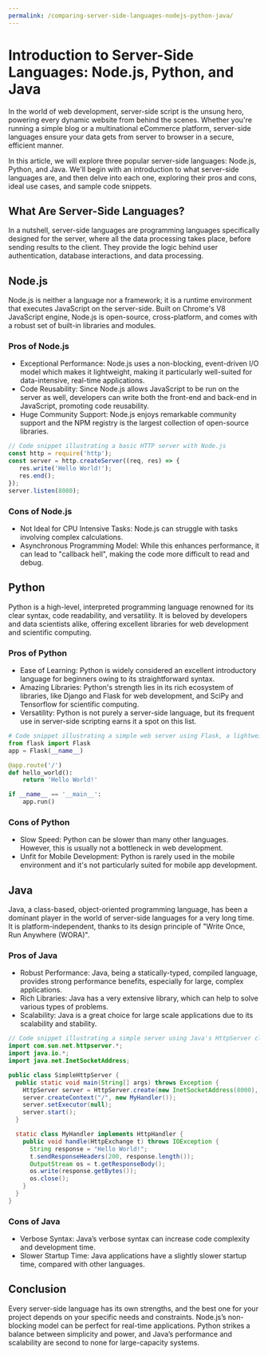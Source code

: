 ```yaml
---
permalink: /comparing-server-side-languages-nodejs-python-java/
---
```


# Introduction to Server-Side Languages: Node.js, Python, and Java

In the world of web development, server-side script is the unsung hero, powering every dynamic website from behind the scenes. Whether you're running a simple blog or a multinational eCommerce platform, server-side languages ensure your data gets from server to browser in a secure, efficient manner.

In this article, we will explore three popular server-side languages: Node.js, Python, and Java. We'll begin with an introduction to what server-side languages are, and then delve into each one, exploring their pros and cons, ideal use cases, and sample code snippets.

## What Are Server-Side Languages?

In a nutshell, server-side languages are programming languages specifically designed for the server, where all the data processing takes place, before sending results to the client. They provide the logic behind user authentication, database interactions, and data processing. 

## Node.js

Node.js is neither a language nor a framework; it is a runtime environment that executes JavaScript on the server-side. Built on Chrome's V8 JavaScript engine, Node.js is open-source, cross-platform, and comes with a robust set of built-in libraries and modules.

### Pros of Node.js

- Exceptional Performance: Node.js uses a non-blocking, event-driven I/O model which makes it lightweight, making it particularly well-suited for data-intensive, real-time applications.
- Code Reusability: Since Node.js allows JavaScript to be run on the server as well, developers can write both the front-end and back-end in JavaScript, promoting code reusability. 
- Huge Community Support: Node.js enjoys remarkable community support and the NPM registry is the largest collection of open-source libraries.

```javascript
// Code snippet illustrating a basic HTTP server with Node.js
const http = require('http');
const server = http.createServer((req, res) => {
   res.write('Hello World!');
   res.end();
});
server.listen(8080);
```

### Cons of Node.js

- Not Ideal for CPU Intensive Tasks: Node.js can struggle with tasks involving complex calculations. 
- Asynchronous Programming Model: While this enhances performance, it can lead to "callback hell", making the code more difficult to read and debug.

## Python

Python is a high-level, interpreted programming language renowned for its clear syntax, code readability, and versatility. It is beloved by developers and data scientists alike, offering excellent libraries for web development and scientific computing.

### Pros of Python

- Ease of Learning: Python is widely considered an excellent introductory language for beginners owing to its straightforward syntax.
- Amazing Libraries: Python's strength lies in its rich ecosystem of libraries, like Django and Flask for web development, and SciPy and Tensorflow for scientific computing.
- Versatility: Python is not purely a server-side language, but its frequent use in server-side scripting earns it a spot on this list.

```python
# Code snippet illustrating a simple web server using Flask, a lightweight Python web framework
from flask import Flask
app = Flask(__name__)

@app.route('/')
def hello_world():
    return 'Hello World!'

if __name__ == '__main__':
    app.run()
```

### Cons of Python

- Slow Speed: Python can be slower than many other languages. However, this is usually not a bottleneck in web development.
- Unfit for Mobile Development: Python is rarely used in the mobile environment and it's not particularly suited for mobile app development.

## Java

Java, a class-based, object-oriented programming language, has been a dominant player in the world of server-side languages for a very long time. It is platform-independent, thanks to its design principle of "Write Once, Run Anywhere (WORA)".

### Pros of Java

- Robust Performance: Java, being a statically-typed, compiled language, provides strong performance benefits, especially for large, complex applications. 
- Rich Libraries: Java has a very extensive library, which can help to solve various types of problems. 
- Scalability: Java is a great choice for large scale applications due to its scalability and stability.

```java
// Code snippet illustrating a simple server using Java's HttpServer class
import com.sun.net.httpserver.*;
import java.io.*;
import java.net.InetSocketAddress;

public class SimpleHttpServer {
  public static void main(String[] args) throws Exception {
    HttpServer server = HttpServer.create(new InetSocketAddress(8000), 0);
    server.createContext("/", new MyHandler());
    server.setExecutor(null);
    server.start();
  }

  static class MyHandler implements HttpHandler {
    public void handle(HttpExchange t) throws IOException {
      String response = "Hello World!";
      t.sendResponseHeaders(200, response.length());
      OutputStream os = t.getResponseBody();
      os.write(response.getBytes());
      os.close();
    }
  }
}
```

### Cons of Java

- Verbose Syntax: Java’s verbose syntax can increase code complexity and development time.
- Slower Startup Time: Java applications have a slightly slower startup time, compared with other languages.

## Conclusion

Every server-side language has its own strengths, and the best one for your project depends on your specific needs and constraints. Node.js’s non-blocking model can be perfect for real-time applications. Python strikes a balance between simplicity and power, and Java’s performance and scalability are second to none for large-capacity systems.